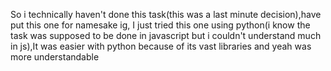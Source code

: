 So i technically haven't done this task(this was a last minute decision),have put this one for namesake ig, I just tried this one using python(i know the task was supposed to be done in javascript but i couldn't understand much in js),It was easier with python because of its vast libraries and yeah was more understandable
